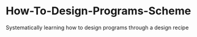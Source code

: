 # How-To-Design-Programs-Scheme
Systematically learning how to design programs through a design recipe
